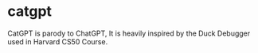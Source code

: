 # catgpt
CatGPT is parody to ChatGPT, It is heavily inspired by the Duck Debugger used in Harvard CS50 Course. 
